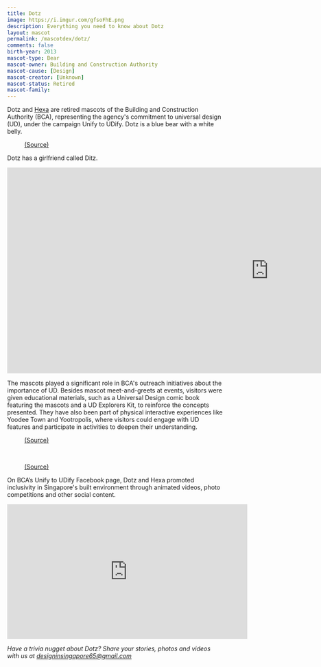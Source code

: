 ```yaml
---
title: Dotz
image: https://i.imgur.com/gfsoFhE.png
description: Everything you need to know about Dotz
layout: mascot
permalink: /mascotdex/dotz/
comments: false
birth-year: 2013
mascot-type: Bear
mascot-owner: Building and Construction Authority
mascot-cause: [Design]
mascot-creator: [Unknown]
mascot-status: Retired
mascot-family: 
---
```


Dotz and <a href="https://www.designinsingapore.com/mascotdex/hexa" target="_blank">Hexa</a> are retired mascots of the Building and Construction Authority (BCA), representing the agency's commitment to universal design (UD), under the campaign Unify to UDify. Dotz is a blue bear with a white belly. 

<figure>
<img src=" https://i.imgur.com/5NOV00j.jpg" alt="">
<figcaption><a href="https://www.facebook.com/UnifyToUDify/photos/pb.100083168035031.-2207520000/834366020076419/?type=3" target="_blank">(Source)</a></figcaption>
</figure>

Dotz has a girlfriend called Ditz.

<div class="video-responsive"><iframe width="1217" height="480" src="https://www.youtube.com/embed/ffggqe0UDuM" title="YooDee Inc #5 - Child-sized facilities are for children only." frameborder="0" allow="accelerometer; autoplay; clipboard-write; encrypted-media; gyroscope; picture-in-picture; web-share" referrerpolicy="strict-origin-when-cross-origin" allowfullscreen></iframe> </div>

The mascots played a significant role in BCA's outreach initiatives about the importance of UD. Besides mascot meet-and-greets at events, visitors were given educational materials, such as a Universal Design comic book featuring the mascots and a UD Explorers Kit, to reinforce the concepts presented. They have also been part of physical interactive experiences like Yoodee Town and Yootropolis, where visitors could engage with UD features and participate in activities to deepen their understanding.

<figure>
<img src="https://i.imgur.com/53xMX5f.jpg" alt="">
<figcaption><a href="https://www.facebook.com/UnifyToUDify/posts/pfbid02DBsz9gJ2gSxCdSMyLjQa5TxUjU3wG28FiFPLmvzA7YjBNmNj1Xa8DQBj9n5oRh51l " target="_blank">(Source)</a></figcaption>
</figure>

<br>

<figure>
<img src="https://i.imgur.com/ywd1L5x.jpg" alt="">
<figcaption><a href="https://www.facebook.com/photo/?fbid=150393068473721&set=a.139957962850565" target="_blank">(Source)</a></figcaption>
</figure>

On BCA’s Unify to UDify Facebook page, Dotz and Hexa promoted inclusivity in Singapore's built environment through animated videos, photo competitions and other social content.

<div class="video-responsive"><iframe src="https://www.facebook.com/plugins/video.php?height=314&href=https%3A%2F%2Fwww.facebook.com%2FUnifyToUDify%2Fvideos%2F420410351471990%2F&show_text=false&width=560&t=0" width="560" height="314" style="border:none;overflow:hidden" scrolling="no" frameborder="0" allowfullscreen="true" allow="autoplay; clipboard-write; encrypted-media; picture-in-picture; web-share" allowFullScreen="true"></iframe></div>

<i>Have a trivia nugget about Dotz? Share your stories, photos and videos with us at designinsingapore65@gmail.com</i>
